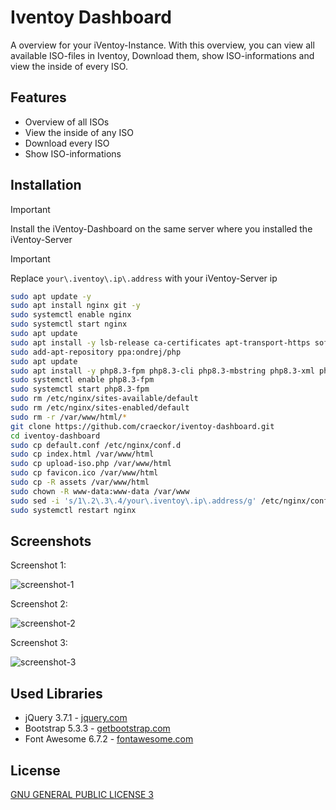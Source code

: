 
# Iventoy Dashboard

A overview for your iVentoy-Instance. With this overview, you can view all available ISO-files in Iventoy, Download them, show ISO-informations and view the inside of every ISO.

## Features

- Overview of all ISOs
- View the inside of any ISO
- Download every ISO
- Show ISO-informations

## Installation

> [!IMPORTANT]  
> Install the iVentoy-Dashboard on the same server where you installed the iVentoy-Server

> [!IMPORTANT]
> Replace ```your\.iventoy\.ip\.address``` with your iVentoy-Server ip

```bash
sudo apt update -y
sudo apt install nginx git -y
sudo systemctl enable nginx
sudo systemctl start nginx
sudo apt update
sudo apt install -y lsb-release ca-certificates apt-transport-https software-properties-common
sudo add-apt-repository ppa:ondrej/php
sudo apt update
sudo apt install -y php8.3-fpm php8.3-cli php8.3-mbstring php8.3-xml php8.3-curl php8.3-zip
sudo systemctl enable php8.3-fpm
sudo systemctl start php8.3-fpm
sudo rm /etc/nginx/sites-available/default
sudo rm /etc/nginx/sites-enabled/default
sudo rm -r /var/www/html/*
git clone https://github.com/craeckor/iventoy-dashboard.git
cd iventoy-dashboard
sudo cp default.conf /etc/nginx/conf.d
sudo cp index.html /var/www/html
sudo cp upload-iso.php /var/www/html
sudo cp favicon.ico /var/www/html
sudo cp -R assets /var/www/html
sudo chown -R www-data:www-data /var/www
sudo sed -i 's/1\.2\.3\.4/your\.iventoy\.ip\.address/g' /etc/nginx/conf.d/default.conf # Replace your\.iventoy\.ip\.address with Ex. 10\.50\.0\.35
sudo systemctl restart nginx
```

## Screenshots

Screenshot 1:

![screenshot-1](images/screenshot-1.png)

Screenshot 2:

![screenshot-2](images/screenshot-2.png)

Screenshot 3:

![screenshot-3](images/screenshot-3.png)

## Used Libraries

- jQuery 3.7.1 - [jquery.com](https://jquery.com)
- Bootstrap 5.3.3 - [getbootstrap.com](https://getbootstrap.com)
- Font Awesome 6.7.2 - [fontawesome.com](https://fontawesome.com)

## License

[GNU GENERAL PUBLIC LICENSE 3](LICENSE)

